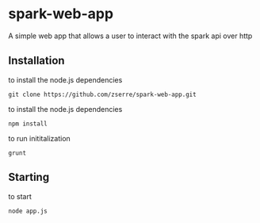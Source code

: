 spark-web-app
=============

A simple web app that allows a user to interact with the spark api over http

## Installation

to install the node.js dependencies

    git clone https://github.com/zserre/spark-web-app.git

to install the node.js dependencies

    npm install

to run inititalization

    grunt


## Starting

to start

    node app.js
